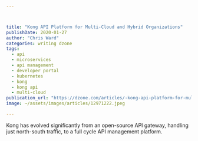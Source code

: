 ```yaml
---



title: "Kong API Platform for Multi-Cloud and Hybrid Organizations"
publishDate: 2020-01-27
author: "Chris Ward"
categories: writing dzone
tags: 
  - api
  - microservices
  - api management
  - developer portal
  - kubernetes
  - kong
  - kong api
  - multi-cloud
publication_url: "https://dzone.com/articles/-kong-api-platform-for-multi-cloud-and-hybrid-orga"
image: ~/assets/images/articles/12971222.jpeg

---
```

Kong has evolved significantly from an open-source API gateway, handling just north-south traffic, to a full cycle API management platform.

